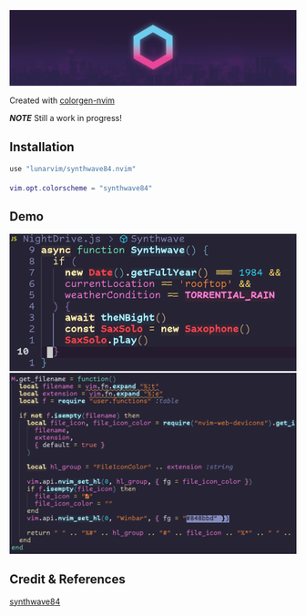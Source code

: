 ![banner](./assets/banner.png)

Created with [colorgen-nvim](https://github.com/ChristianChiarulli/colorgen-nvim)

***NOTE*** Still a work in progress!

## Installation

```lua
use "lunarvim/synthwave84.nvim"

vim.opt.colorscheme = "synthwave84"
```

## Demo

![1](./assets/demo1.png) 
![2](./assets/demo2.png) 

## Credit & References

[synthwave84](https://github.com/robb0wen/synthwave-vscode)
